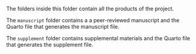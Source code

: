 The folders inside this folder contain all the products of the project.

The `manuscript` folder contains a a peer-reviewed manuscript and the Quarto file 
that generates the manuscript file. 

The `supplement` folder contains supplemental materials and the Quarto file 
that generates the supplement file. 



